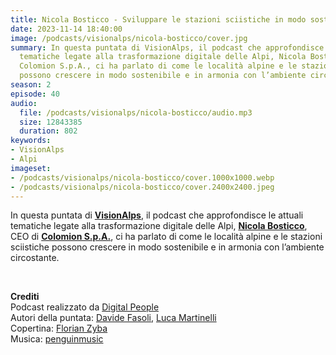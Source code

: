 ```yaml
---
title: Nicola Bosticco - Sviluppare le stazioni sciistiche in modo sostenibile @Bardonecchia
date: 2023-11-14 18:40:00
image: /podcasts/visionalps/nicola-bosticco/cover.jpg
summary: In questa puntata di VisionAlps, il podcast che approfondisce le attuali
  tematiche legate alla trasformazione digitale delle Alpi, Nicola Bosticco, CEO di
  Colomion S.p.A., ci ha parlato di come le località alpine e le stazioni sciistiche
  possono crescere in modo sostenibile e in armonia con l’ambiente circostante.
season: 2
episode: 40
audio:
  file: /podcasts/visionalps/nicola-bosticco/audio.mp3
  size: 12843385
  duration: 802
keywords:
- VisionAlps
- Alpi
imageset:
- /podcasts/visionalps/nicola-bosticco/cover.1000x1000.webp
- /podcasts/visionalps/nicola-bosticco/cover.2400x2400.jpeg
---
```


In questa puntata di **[VisionAlps](https://www.visionalps.com/)**, il podcast che approfondisce le attuali tematiche legate alla trasformazione digitale delle Alpi, **[Nicola Bosticco](https://www.linkedin.com/in/nicola-bosticco-692851102/)**, CEO di [**Colomion S.p.A.**](https://www.bardonecchiaski.com/it), ci ha parlato di come le località alpine e le stazioni sciistiche possono crescere in modo sostenibile e in armonia con l’ambiente circostante.

<br>

**Crediti**<br>
Podcast realizzato da [Digital People](https://w3id.org/digitalpeople)<br>
Autori della puntata: [Davide Fasoli](https://www.linkedin.com/in/davide-fasoli-2b3246179/), [Luca Martinelli](https://www.linkedin.com/in/luca-martinelli/)<br>
Copertina: [Florian Zyba](https://www.linkedin.com/in/florian-zyba/)<br>
Musica: [penguinmusic](https://pixabay.com/users/penguinmusic-24940186/)